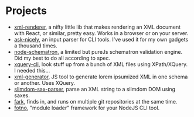 # Projects

- [xml-renderer](https://github.com/wvbe/xml-renderer), a nifty little lib that makes rendering an XML document with
React, or similar, pretty easy. Works in a browser or on your server.
- [ask-nicely](http://github.com/wvbe/ask-nicely), an input parser for CLI tools. I've used it for my own gadgets a
thousand times.
- [node-schematron](http://github.com/wvbe/node-schematron), a limited but pureJs schematron validation engine. Did my
best to do all according to spec.
- [xquery-cli](http://github.com/wvbe/xquery-cli), look stuff up from a bunch of XML files using XPath/XQuery. I needed
this...
- [xml-generator](http://github.com/wvbe/xml-generator), JS tool to generate lorem ipsumized XML in one schema or another.
Uses XQuery.
- [slimdom-sax-parser](http://github.com/wvbe/slimdom-sax-parser), parse an XML string to a slimdom DOM using saxes.
- [fark](http://github.com/wvbe/fark), finds in, and runs on multiple git repositories at the same time.
- [fotno](http://github.com/wvbe/fotno), "module loader" framework for your NodeJS  CLI tool.